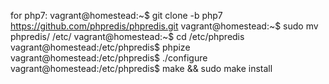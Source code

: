 for php7:
vagrant@homestead:~$ git clone -b php7 https://github.com/phpredis/phpredis.git
vagrant@homestead:~$ sudo mv phpredis/ /etc/
vagrant@homestead:~$ cd /etc/phpredis
vagrant@homestead:/etc/phpredis$  phpize
vagrant@homestead:/etc/phpredis$ ./configure
vagrant@homestead:/etc/phpredis$ make && sudo make install
